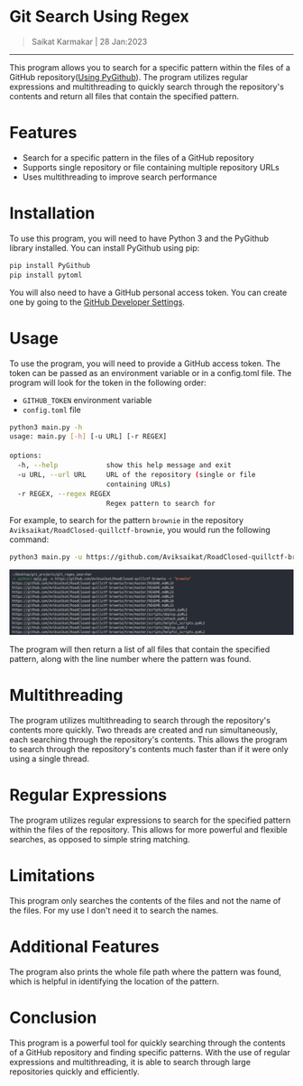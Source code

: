 # Git Search Using Regex

> Saikat Karmakar | 28 Jan:2023

---

This program allows you to search for a specific pattern within the files of a GitHub repository([Using PyGithub](https://pygithub.readthedocs.io/en/latest/)). The program utilizes regular expressions and multithreading to quickly search through the repository's contents and return all files that contain the specified pattern.

# Features
- Search for a specific pattern in the files of a GitHub repository
- Supports single repository or file containing multiple repository URLs
- Uses multithreading to improve search performance


# Installation
To use this program, you will need to have Python 3 and the PyGithub library installed. You can install PyGithub using pip:
```bash
pip install PyGithub
pip install pytoml
```

You will also need to have a GitHub personal access token. You can create one by going to the [GitHub Developer Settings](https://github.com/settings/tokens).

# Usage
To use the program, you will need to provide a GitHub access token. The token can be passed as an environment variable or in a config.toml file. The program will look for the token in the following order:

- `GITHUB_TOKEN` environment variable 
- `config.toml` file

```bash
python3 main.py -h                                              
usage: main.py [-h] [-u URL] [-r REGEX]

options:
  -h, --help            show this help message and exit
  -u URL, --url URL     URL of the repository (single or file
                        containing URLs)
  -r REGEX, --regex REGEX
                        Regex pattern to search for
```

For example, to search for the pattern `brownie` in the repository `Aviksaikat/RoadClosed-quillctf-brownie`, you would run the following command:

```bash
python3 main.py -u https://github.com/Aviksaikat/RoadClosed-quillctf-brownie -r "brownie"
```

![](assets/img.png)


The program will then return a list of all files that contain the specified pattern, along with the line number where the pattern was found.

# Multithreading
The program utilizes multithreading to search through the repository's contents more quickly. Two threads are created and run simultaneously, each searching through the repository's contents. This allows the program to search through the repository's contents much faster than if it were only using a single thread.

# Regular Expressions
The program utilizes regular expressions to search for the specified pattern within the files of the repository. This allows for more powerful and flexible searches, as opposed to simple string matching.

# Limitations
This program only searches the contents of the files and not the name of the files. For my use I don't need it to search the names.

# Additional Features
The program also prints the whole file path where the pattern was found, which is helpful in identifying the location of the pattern.

# Conclusion
This program is a powerful tool for quickly searching through the contents of a GitHub repository and finding specific patterns. With the use of regular expressions and multithreading, it is able to search through large repositories quickly and efficiently.

